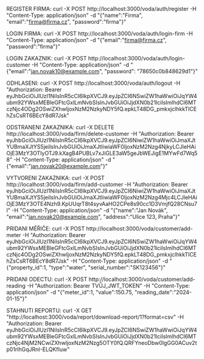 
REGISTER FIRMA:
curl -X POST http://localhost:3000/voda/auth/register -H "Content-Type: application/json" -d "{"name":"Firma", "email":"firma@firma.cz", "password":"firma"}"

LOGIN FIRMA:
curl -X POST http://localhost:3000/voda/auth/login-firm -H "Content-Type: application/json" -d "{\"email\":\"firma@firma.cz\", \"password\":\"firma\"}"

LOGIN ZAKAZNIK:
curl -X POST http://localhost:3000/voda/auth/login-customer -H "Content-Type: application/json" -d "{\"email\":\"jan.novak10@example.com\", \"password\":
\"78650c0b848629d1\"}"

ODHLASENI:
curl -X POST http://localhost:3000/voda/auth/logout -H "Authorization: Bearer eyJhbGciOiJIUzI1NiIsInR5cCI6IkpXVCJ9.eyJpZCI6NSwiZW1haWwiOiJqYW4ubm92YWsxMEBleGFtcGxlLmNvbSIsInJvbGUiOiJjdXN0b21lciIsImlhdCI6MTczNjc4ODg2OSwiZXhwIjoxNzM2NzkyNDY5fQ.epkLT48DG_pmkxjclhkkTICEhZsCsRT6BEcY8dR7Jsk"

ODSTRANENI ZAKAZNIKA:
curl -X DELETE http://localhost:3000/voda/firm/delete-customer -H "Authorization: Bearer eyJhbGciOiJIUzI1NiIsInR5cCI6IkpXVCJ9.eyJpZCI6NiwiZW1haWwiOiJmaXJtYUBmaXJtYS5jeiIsInJvbGUiOiJmaXJtIiwiaWF0IjoxNzM2Nzg4NjkyLCJleHAiOjE3MzY3OTIyOTJ9.kXagB4PUBLv7xJiGLE3aW5geJbWEJigE1MYwFd7Wq58" -H "Content-Type: application/json" -d "{\"email\":\"jan.novak20@example.com\"}"

VYTVORENI ZAKAZNIKA:
curl -X POST http://localhost:3000/voda/firm/add-customer -H "Authorization: Bearer eyJhbGciOiJIUzI1NiIsInR5cCI6IkpXVCJ9.eyJpZCI6NiwiZW1haWwiOiJmaXJtYUBmaXJtYS5jeiIsInJvbGUiOiJmaXJtIiwiaWF0IjoxNzM2Nzg4Mjc4LCJleHAiOjE3MzY3OTE4Nzh9.KpUUqrT8t4syvAaHO2CPe8s90cc1D3VmjfQ28CNsu7I" -H "Content-Type: application/json" -d "{\"name\":\"Jan Novák\", \"email\":\"jan.novak20@example.com\", \"address\":\"Ulice 123, Praha\"}"

PRIDANI MĚŘIČE:
curl -X POST http://localhost:3000/voda/customer/add-meter -H "Authorization: Bearer eyJhbGciOiJIUzI1NiIsInR5cCI6IkpXVCJ9.eyJpZCI6NSwiZW1haWwiOiJqYW4ubm92YWsxMEBleGFtcGxlLmNvbSIsInJvbGUiOiJjdXN0b21lciIsImlhdCI6MTczNjc4ODg2OSwiZXhwIjoxNzM2NzkyNDY5fQ.epkLT48DG_pmkxjclhkkTICEhZsCsRT6BEcY8dR7Jsk" -H "Content-Type: application/json" -d "{\"property_id\":1, \"type\":\"water\", \"serial_number\":\"SK123456\"}"

PRIDANI ODECTU:
curl -X POST http://localhost:3000/voda/customer/add-reading -H "Authorization: Bearer TVŮJ_JWT_TOKEN" -H "Content-Type: application/json" -d "{\"meter_id\":1, \"value\":150.75, \"reading_date\":\"2024-01-15\"}"


STAHNUTI REPORTU:
curl -X GET "http://localhost:3000/voda/report/download-report/1?format=csv" -H "Authorization: Bearer eyJhbGciOiJIUzI1NiIsInR5cCI6IkpXVCJ9.eyJpZCI6NSwiZW1haWwiOiJqYW4ubm92YWsxMEBleGFtcGxlLmNvbSIsInJvbGUiOiJjdXN0b21lciIsImlhdCI6MTczNjc4NjM2NCwiZXhwIjoxNzM2Nzg5OTY0fQ.QRFYneoDbw0IgGG0ACuv2tp01rlhGqJRnI-ELQKfIuw"














